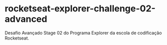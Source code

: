 # rocketseat-explorer-challenge-02-advanced
Desafio Avançado Stage 02 do Programa Explorer da escola de codificação Rocketseat.
